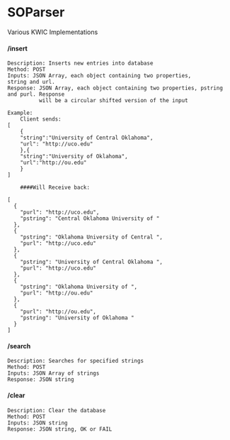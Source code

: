 # SOParser
Various KWIC Implementations

#### /insert
	Description: Inserts new entries into database
	Method: POST
	Inputs: JSON Array, each object containing two properties, 
	string and url.
	Response: JSON Array, each object containing two properties, pstring and purl. Response 
	          will be a circular shifted version of the input

	Example: 
		Client sends: 
	[
		{
		"string":"University of Central Oklahoma",
		"url": "http://uco.edu"
		},{
		"string":"University of Oklahoma",
		"url":"http://ou.edu"
		}
	]

		####Will Receive back:

	[
	  {
		"purl": "http://uco.edu",
		"pstring": "Central Oklahoma University of "
	  },
	  {
		"pstring": "Oklahoma University of Central ",
		"purl": "http://uco.edu"
	  },
	  {
		"pstring": "University of Central Oklahoma ",
		"purl": "http://uco.edu"
	  },
	  {
		"pstring": "Oklahoma University of ",
		"purl": "http://ou.edu"
	  },
	  {
		"purl": "http://ou.edu",
		"pstring": "University of Oklahoma "
	  }
	]
    
									    

#### /search
	Description: Searches for specified strings
	Method: POST
	Inputs: JSON Array of strings
	Response: JSON string
	
#### /clear
	Description: Clear the database
	Method: POST
	Inputs: JSON string 
	Response: JSON string, OK or FAIL
